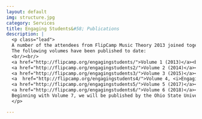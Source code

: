 ```yaml
---
layout: default
img: structure.jpg
category: Services
title: Engaging Students&#58; Publications
description: |
  <p class="lead">
  A number of the attendees from FlipCamp Music Theory 2013 joined together to form the editorial board for a new project, a journal on student-centered pedagogy in university-level music courses. The result of that project is <i>Engaging Students: Essays in Music Pedagogy</i>.<br/><br/>
  The following volumes have been published to date: 
  <br/><br/>
  <a href="http://flipcamp.org/engagingstudents/">Volume 1 (2013)</a><br/>
  <a href="http://flipcamp.org/engagingstudents2/">Volume 2 (2014)</a><br/>
  <a href="http://flipcamp.org/engagingstudents3/">Volume 3 (2015)</a><br/>
  <a  href="http://flipcamp.org/engagingstudents4/">Volume 4, <i>Engaging Students Through Jazz</i> (2016)</a><br/>
  <a href="http://flipcamp.org/engagingstudents5/">Volume 5 (2017)</a><br/>
  <a href="http://flipcamp.org/engagingstudents6/">Volume 6 (2018)</a><br/>
  Beginning with Volume 7, we will be published by the Ohio State University Libraries. You can see more about that project <a href="https://engagingstudentsmusic.org/">here</a>.<br/>
  </p>

---
```


